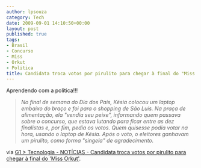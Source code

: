 ```yaml
---
author: lpsouza
category: Tech
date: 2009-09-01 14:10:50+00:00
layout: post
published: true
tags:
- Brasil
- Concurso
- Miss
- Orkut
- Politica
title: Candidata troca votos por pirulito para chegar à final do "Miss Orkut"
---
```


Aprendendo com a politica!!!

> _No final de semana do Dia dos Pais, Késia colocou um laptop embaixo do braço e foi para o shopping de São Luís. Na praça de alimentação, ela "vendia seu peixe", informando quem passava sobre o concurso, que estava lutando para ficar entre as dez finalistas e, por fim, pedia os votos. Quem quisesse podia votar na hora, usando o laptop de Késia. Após o voto, o eleitores ganhavam um pirulito, como forma "singela" de agradecimento._

via [G1 > Tecnologia - NOTÍCIAS - Candidata troca votos por pirulito para chegar à final do 'Miss Orkut'](http://g1.globo.com/Noticias/Tecnologia/0,,MUL1288191-6174,00.html).